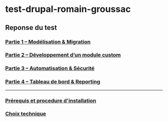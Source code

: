 # test-drupal-romain-groussac

## Reponse du test
### [Partie 1 – Modélisation & Migration](docs/1-modelage-et-migration.md)
### [Partie 2 – Développement d’un module custom](docs/2-developpement-du-module-custom.md)
### [Partie 3 – Automatisation & Sécurité](docs/3-automatisation-et-securite.md)
### [Partie 4 – Tableau de bord & Reporting](docs/4-dashboard-et-reporting.md)

------

### [Prérequis et procedure d'installation](docs/5-prerequis.md)
### [Choix technique](docs/6-choix-technique.md)
